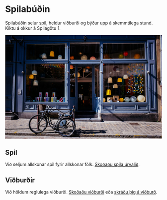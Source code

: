 # Spilabúðin

Spilabúðin selur spil, heldur viðburði og býður upp á skemmtilega stund. Kíktu á okkur á Spilagötu 1.

![Mynd af spilabúðinni](../myndir/spilabudin.jpg)

## Spil

Við seljum allskonar spil fyrir allskonar fólk. [Skoðaðu spila úrvalið](hlekkur-a-spilasidu).

## Viðburðir

Við höldum reglulega viðburði. [Skoðaðu viðburði](hlekkur-a-vidburdisidu) eða [skráðu þig á viðburð](hlekkur-a-skradningu).
